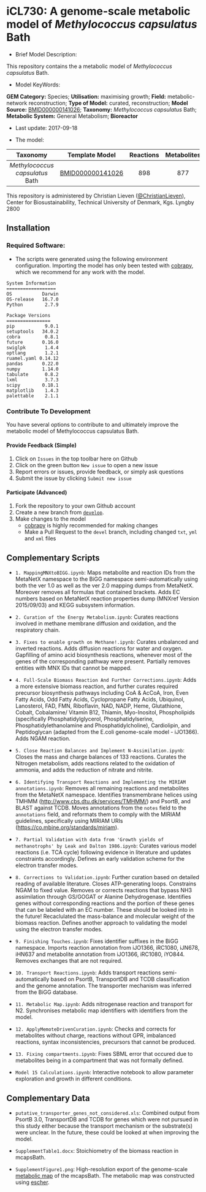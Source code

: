 # iCL730: A genome-scale metabolic model of _Methylococcus capsulatus_ Bath

* Brief Model Description:

This repository contains the a metabolic model of _Methylococcus capsulatus_ Bath.

* Model KeyWords:

**GEM Category:** Species; **Utilisation:** maximising growth; **Field:** metabolic-network reconstruction; **Type of Model:** curated, reconstruction; **Model Source:** [BMID000000141026](https://www.ebi.ac.uk/biomodels-main/BMID000000141026); **Taxonomy:** _Methylococcus capsulatus_ Bath; **Metabolic System:** General Metabolism; **Bioreactor**

* Last update: 2017-09-18

* The model:

|Taxonomy | Template Model | Reactions | Metabolites| Genes |
|:-------:|:--------------:|:---------:|:----------:|:-----:|
|_Methylococcus capsulatus_ Bath|[BMID000000141026](https://www.ebi.ac.uk/biomodels-main/BMID000000141026)|898|877|730|

This repository is administered by Christian Lieven ([@ChristianLieven](https://github.com/ChristianLieven)), Center for Biosustainability, Technical University of Denmark, Kgs. Lyngby 2800

## Installation

### Required Software:

* The scripts were generated using the following environment configuration. Importing the model has only been tested with [cobrapy](https://github.com/opencobra/cobrapy), which we recommend for any work with the model.

```
System Information
==================
OS           Darwin
OS-release   16.7.0
Python        2.7.9

Package Versions
================
pip           9.0.1
setuptools   34.0.2
cobra         0.8.1
future       0.16.0
swiglpk       1.4.4
optlang       1.2.1
ruamel.yaml 0.14.12
pandas       0.22.0
numpy        1.14.0
tabulate      0.8.2
lxml          3.7.3
scipy        0.18.1
matplotlib    1.4.3
palettable    2.1.1
```

### Contribute To Development
You have several options to contribute to and ultimately improve the metabolic model of Methylococcus capsulatus Bath.

#### Provide Feedback (Simple)
1. Click on `Issues` in the top toolbar here on Github
2. Click on the green button `New issue` to open a new issue
3. Report errors or issues, provide feedback, or simply ask questions
4. Submit the issue by clicking `Submit new issue`

#### Participate (Advanced)
1. Fork the repository to your own Github account
2. Create a new branch from [`develop`](https://github.com/ChristianLieven/memote-m-capsulatus/develop).
3. Make changes to the model
    + [cobrapy](https://github.com/opencobra/cobrapy) is highly recommended for making changes
    + Make a Pull Request to the `devel` branch, including changed `txt`, `yml` and `xml` files

## Complementary Scripts

* `1. MappingMNXtoBIGG.ipynb`: Maps metabolite and reaction IDs from the MetaNetX namespace to the BiGG namespace semi-automatically using both the ver 1.0 as well as the ver 2.0 mapping dumps from MetaNetX. Moreover removes all formulas that contained brackets. Adds EC numbers based on MetaNetX reaction properties dump (MNXref Version 2015/09/03) and KEGG subsystem information.

* `2. Curation of the Energy Metabolism.ipynb`: Curates reactions involved in methane membrane diffusion and oxidation, and the respiratory chain.

* `3. Fixes to enable growth on Methane!.ipynb`: Curates unbalanced and inverted reactions. Adds diffusion reactions for water and oxygen. Gapfilling of amino acid biosynthesis reactions, whenever most of the genes of the corresponding pathway were present. Partially removes entities with MNX IDs that cannot be mapped.

* `4. Full-Scale Biomass Reaction And Further Corrections.ipynb`: Adds a more extensive biomass reaction, and further curates required precursor biosynthesis pathways including CoA & AcCoA, Iron, Even Fatty Acids, Odd Fatty Acids, Cyclopropane Fatty Acids, Ubiquinol, Lanosterol, FAD, FMN, Riboflavin, NAD, NADP, Heme, Glutathione, Cobalt, Cobalamine/ Vitamin B12, Thiamin, Myo-Inositol, Phospholipids (specifically Phosphatidylglycerol, Phosphatidylserine, Phosphatidylethanolamine and Phosphatidylcholine), Cardiolipin, and Peptidoglycan (adapted from the E.coli genome-scale model - iJO1366). Adds NGAM reaction.

* `5. Close Reaction Balances and Implement N-Assimilation.ipynb`: Closes the mass and charge balances of 133 reactions. Curates the Nitrogen metabolism, adds reactions related to the oxidation of ammonia, and adds the reduction of nitrate and nitrite.

* `6. Identifying Transport Reactions and Implementing the MIRIAM annotations.ipynb`: Removes all remaining reactions and metabolites from the MetaNetX namespace. Identifies transmembrane helices using TMHMM (http://www.cbs.dtu.dk/services/TMHMM/) and PsortB, and BLAST against TCDB. Moves annotations from the `notes` field to the `annotations` field, and reformats them to comply with the MIRIAM guidelines, specifically using MIRIAM URIs (https://co.mbine.org/standards/miriam).

* `7. Partial Validation with data from 'Growth yields of methanotrophs' by Leak and Dalton 1986.ipynb`: Curates various model reactions (i.e. TCA cycle) following evidence in literature and updates constraints accordingly. Defines an early validation scheme for the electron transfer modes.

* `8. Corrections to Validation.ipynb`: Further curation based on detailed reading of available literature. Closes ATP-generating loops. Constrains NGAM to fixed value. Removes or corrects reactions that bypass NH3 assimilation through GS/GOGAT or Alanine Dehydrogenase. Identifies genes without corresponding reactions and the portion of these genes that can be labeled with an EC number. These should be looked into in the future! Recaclulated the mass-balance and molecular weight of the biomass reaction. Defines another approach to validating the model using the electron transfer modes.

* `9. Finishing Touches.ipynb`: Fixes identifier suffixes in the BiGG namespace. Imports reaction annotation from iJO1366, iRC1080, iJN678, iHN637 and metabolite annotation from iJO1366, iRC1080, iYO844. Removes exchanges that are not required.

* `10. Transport Reactions.ipynb`: Adds transport reactions semi-automatically based on PsortB, TransportDB and TCDB classification and the genome annotation. The transporter mechanism was inferred from the BiGG database.

* `11. Metabolic Map.ipynb`: Adds nitrogenase reaction and transport for N2. Synchronises metabolic map identifiers with identifiers from the model.

* `12. ApplyMemoteDrivenCuration.ipynb`: Checks and corrects for metabolites without charge, reactions without GPR, imbalanced reactions, syntax inconsistencies, precursors that cannot be produced.

* `13. Fixing compartments.ipynb`: Fixes SBML error that occured due to metabolites being in a compartment that was not formally defined.

* `Model 15 Calculations.ipynb`: Interactive notebook to allow parameter exploration and growth in different conditions.

## Complementary Data

* `putative_transporter_genes_not_considered.xls`: Combined output from PsortB 3.0, TransportDB and TCDB for genes which were not pursued in this study either because the transport mechanism or the substrate(s) were unclear. In the future, these could be looked at when improving the model.

* `SupplementTable1.docx`: Stoichiometry of the biomass reaction in mcapsBath.

* `SupplementFigure1.png`: High-resolution export of the genome-scale [metabolic map](https://github.com/ChristianLieven/memote-m-capsulatus/blob/master/MetabolicMap/MethylococcusCapsulatusMetabolismMap.json) of the mcapsBath. The metabolic map was constructed using [escher](https://escher.github.io/).